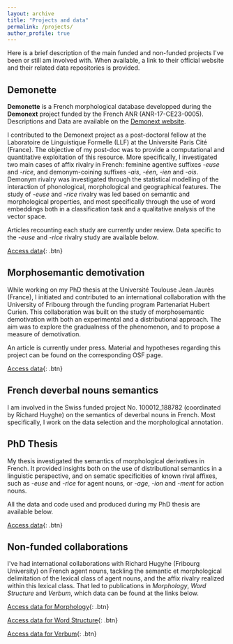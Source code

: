```yaml
---
layout: archive
title: "Projects and data"
permalink: /projects/
author_profile: true
---
```


Here is a brief description of the main funded and non-funded projects I've been or still am involved with. When available, a link to their official website and their related data repositories is provided.


Demonette
------

**Demonette** is a French morphological database developped during the **Demonext** project funded by the French ANR (ANR-17-CE23-0005). Descriptions and Data are available on the [Demonext website](https://www.demonext.xyz/).

I contributed to the Demonext project as a post-doctoral fellow at the Laboratoire de Linguistique Formelle (LLF) at the Université Paris Cité (France). The objective of my post-doc was to provide a computational and quantitative exploitation of this resource. More specifically, I investigated two main cases of affix rivalry in French: feminine agentive suffixes *-euse* and *-rice*, and demonym-coining suffixes *-ais*, *-éen*, *-ien* and *-ois*. Demonym rivalry was investigated through the statistical modelling of the interaction of phonological, morphological and geographical features. The study of *-euse* and *-rice* rivalry was led based on semantic and morphological properties, and most specifically through the use of word embeddings both in a classification task and a qualitative analysis of the vector space.

Articles recounting each study are currently under review. Data specific to the *-euse* and *-rice* rivalry study are available below.

[Access data](https://osf.io/jxg2v/){: .btn}


Morphosemantic demotivation 
------

While working on my PhD thesis at the Université Toulouse Jean Jaurès (France), I initiated and contributed to an international collaboration with the University of Fribourg through the funding program Partenariat Hubert Curien. This collaboration was built on the study of morphosemantic demotivation with both an experimental and a distributional approach. The aim was to explore the gradualness of the phenomenon, and to propose a measure of demotivation.

An article is currently under press. Material and hypotheses regarding this project can be found on the corresponding OSF page.

[Access data](https://osf.io/7nqcu/){: .btn}


French deverbal nouns semantics
------

I am involved in the Swiss funded project No. 100012_188782 (coordinated by Richard Huyghe) on the semantics of deverbal nouns in French. Most specifically, I work on the data selection and the morphological annotation.


PhD Thesis
------

My thesis investigated the semantics of morphological derivatives in French. It provided insights both on the use of distributional semantics in a linguistic perspective, and on sematic specificities of known rival affixes, such as *-euse* and *-rice* for agent nouns, or *-age*, *-ion* and *-ment* for action nouns.

All the data and code used and produced during my PhD thesis are available below.

[Access data](https://github.com/mwauquier/PhdData){: .btn}


Non-funded collaborations
------

I've had international collaborations with Richard Hugyhe (Fribourg University) on French agent nouns, tackling the semantic et morphological delimitation of the lexical class of agent nouns, and the affix rivalry realized within this lexical class. That led to publications in *Morphology*, *Word Structure* and *Verbum*, which data can be found at the links below.


[Access data for Morphology](https://github.com/french-agent-nouns){: .btn}

[Access data for Word Structure](https://github.com/agent-affix-rivalry/){: .btn}

[Access data for Verbum](https://github.com/french-agentive-affix-rivalry){: .btn}
